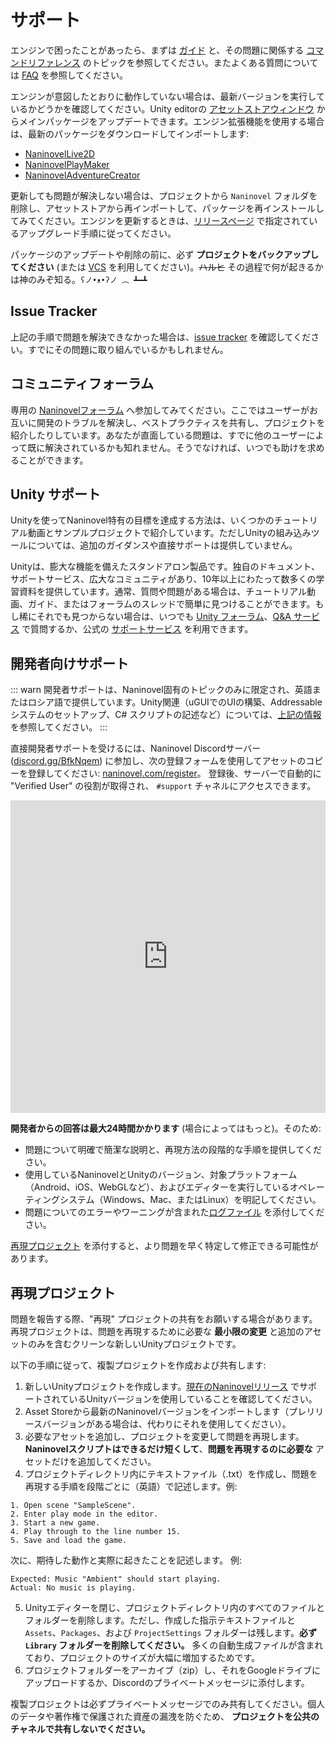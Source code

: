 # サポート

エンジンで困ったことがあったら、まずは [ガイド](/ja/guide/) と、その問題に関係する [コマンドリファレンス](/ja/api/) のトピックを参照してください。またよくある質問については [FAQ](/ja/faq/) を参照してください。

エンジンが意図したとおりに動作していない場合は、最新バージョンを実行しているかどうかを確認してください。Unity editorの [アセットストアウィンドウ](https://docs.unity3d.com/Manual/AssetStore.html) からメインパッケージをアップデートできます。エンジン拡張機能を使用する場合は、最新のパッケージをダウンロードしてインポートします:

- [NaninovelLive2D](https://github.com/Naninovel/Live2D/raw/master/NaninovelLive2D.unitypackage)
- [NaninovelPlayMaker](https://github.com/Naninovel/PlayMaker/raw/master/NaninovelPlayMaker.unitypackage)
- [NaninovelAdventureCreator](https://github.com/Naninovel/AdventureCreator/raw/master/NaninovelAdventureCreator.unitypackage)

更新しても問題が解決しない場合は、プロジェクトから `Naninovel` フォルダを削除し、アセットストアから再インポートして、パッケージを再インストールしてみてください。エンジンを更新するときは、[リリースページ](https://github.com/Naninovel/Documentation/releases) で指定されているアップグレード手順に従ってください。

パッケージのアップデートや削除の前に、必ず **プロジェクトをバックアップしてください** (または [VCS](https://ja.wikipedia.org/wiki/%E3%83%90%E3%83%BC%E3%82%B8%E3%83%A7%E3%83%B3%E7%AE%A1%E7%90%86%E3%82%B7%E3%82%B9%E3%83%86%E3%83%A0) を利用してください)。~~ハルヒ~~ その過程で何が起きるかは神のみぞ知る。`ʕノ•ᴥ•ʔノ ︵ ┻━┻`

## Issue Tracker

上記の手順で問題を解決できなかった場合は、[issue tracker](https://github.com/Naninovel/Documentation/issues?q=is%3Aissue+label%3Abug) を確認してください。すでにその問題に取り組んでいるかもしれません。

## コミュニティフォーラム

専用の [Naninovelフォーラム](https://forum.naninovel.com) へ参加してみてください。ここではユーザーがお互いに開発のトラブルを解決し、ベストプラクティスを共有し、プロジェクトを紹介したりしています。あなたが直面している問題は、すでに他のユーザーによって既に解決されているかも知れません。そうでなければ、いつでも助けを求めることができます。

## Unity サポート

Unityを使ってNaninovel特有の目標を達成する方法は、いくつかのチュートリアル動画とサンプルプロジェクトで紹介しています。ただしUnityの組み込みツールについては、追加のガイダンスや直接サポートは提供していません。

Unityは、膨大な機能を備えたスタンドアロン製品です。独自のドキュメント、サポートサービス、広大なコミュニティがあり、10年以上にわたって数多くの学習資料を提供しています。通常、質問や問題がある場合は、チュートリアル動画、ガイド、またはフォーラムのスレッドで簡単に見つけることができます。もし稀にそれでも見つからない場合は、いつでも [Unity フォーラム](https://forum.unity.com)、[Q&A サービス](https://answers.unity.com/questions/ask.html) で質問するか、公式の [サポートサービス](https://unity.com/support-services) を利用できます。

## 開発者向けサポート

::: warn
開発者サポートは、Naninovel固有のトピックのみに限定され、英語またはロシア語で提供しています。Unity関連（uGUIでのUIの構築、Addressableシステムのセットアップ、C# スクリプトの記述など）については、[上記の情報](/ja/support/#unity-サポート)を参照してください。
:::

直接開発者サポートを受けるには、Naninovel Discordサーバー([discord.gg/BfkNqem](https://discord.gg/BfkNqem)) に参加し、次の登録フォームを使用してアセットのコピーを登録してください: [naninovel.com/register](https://naninovel.com/register/)。 登録後、サーバーで自動的に "Verified User" の役割が取得され、 `#support` チャネルにアクセスできます。

<iframe src="https://discordapp.com/widget?id=545676116871086080&theme=dark" width="100%" height="500" allowtransparency="true" frameborder="0"></iframe>

**開発者からの回答は最大24時間かかります** (場合によってはもっと)。そのため:
 - 問題について明確で簡潔な説明と、再現方法の段階的な手順を提供してください。
 - 使用しているNaninovelとUnityのバージョン、対象プラットフォーム（Android、iOS、WebGLなど）、およびエディターを実行しているオペレーティングシステム（Windows、Mac、またはLinux）を明記してください。
 - 問題についてのエラーやワーニングが含まれた[ログファイル](https://docs.unity3d.com/Manual/LogFiles.html) を添付してください。

[再現プロジェクト](/ja/support/#再現プロジェクト) を添付すると、より問題を早く特定して修正できる可能性があります。

## 再現プロジェクト

問題を報告する際、"再現" プロジェクトの共有をお願いする場合があります。再現プロジェクトは、問題を再現するために必要な **最小限の変更** と追加のアセットのみを含むクリーンな新しいUnityプロジェクトです。

以下の手順に従って、複製プロジェクトを作成および共有します:

1. 新しいUnityプロジェクトを作成します。[現在のNaninovelリリース](https://github.com/Naninovel/Documentation/releases) でサポートされているUnityバージョンを使用していることを確認してください。
2. Asset Storeから最新のNaninovelバージョンをインポートします（プレリリースバージョンがある場合は、代わりにそれを使用してください）。
3. 必要なアセットを追加し、プロジェクトを変更して問題を再現します。**Naninovelスクリプトはできるだけ短くして**、**問題を再現するのに必要な** アセットだけを追加してください。
4. プロジェクトディレクトリ内にテキストファイル（.txt）を作成し、問題を再現する手順を段階ごとに（英語）で記述します。例:

```
1. Open scene "SampleScene".
2. Enter play mode in the editor.
3. Start a new game.
4. Play through to the line number 15.
5. Save and load the game.
```

次に、期待した動作と実際に起きたことを記述します。 例:

```
Expected: Music "Ambient" should start playing.
Actual: No music is playing.
```

5. Unityエディターを閉じ、プロジェクトディレクトリ内のすべてのファイルとフォルダーを削除します。ただし、作成した指示テキストファイルと `Assets`、`Packages`、および `ProjectSettings` フォルダーは残します。**必ず `Library` フォルダーを削除してください。** 多くの自動生成ファイルが含まれており、プロジェクトのサイズが大幅に増加するためです。
6. プロジェクトフォルダーをアーカイブ（zip）し、それをGoogleドライブにアップロードするか、Discordのプライベートメッセージに添付します。

複製プロジェクトは必ずプライベートメッセージでのみ共有してください。個人のデータや著作権で保護された資産の漏洩を防ぐため、 **プロジェクトを公共のチャネルで共有しないでください。**
